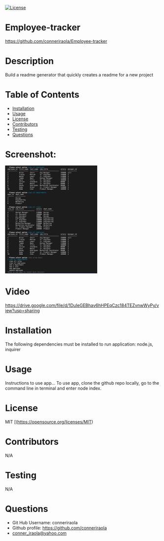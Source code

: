 [![License](https://img.shields.io/badge/License-MIT-yellow.svg)](https://opensource.org/licenses/MIT)

# Employee-tracker
https://github.com/conneriraola/Employee-tracker


# Description
Build a readme generator that quickly creates a readme for a new project


# Table of Contents
* [Installation](#installation)
* [Usage](#usage)
* [License](#license)
* [Contributors](#contributors)
* [Testing](#testing)
* [Questions](#questions)


# Screenshot: 
<img src="assets/screenshot.png" width="300px">

# Video
https://drive.google.com/file/d/1DuIeGEBhav6hHPEqCzc184TEZvnwWyPy/view?usp=sharing
    

# Installation 
The following dependencies must be installed to run application: 
node.js, inquirer


# Usage
Instructions to use app... 
To use app, clone the github repo locally, go to the command line in terminal and enter node index.


# License
MIT
[(https://opensource.org/licenses/MIT)


# Contributors
N/A


# Testing
N/A


# Questions
* Git Hub Username: conneriraola
* Github profile: https://github.com/conneriraola
* conner_iraola@yahoo.com